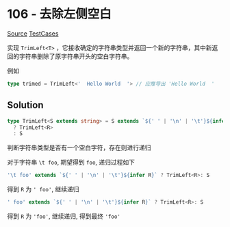 # 106 - 去除左侧空白

[Source](https://github.com/lybenson/ts-checker/blob/master/src/106-medium-trimleft/template.ts) [TestCases]((https://github.com/lybenson/ts-checker/blob/master/src/106-medium-trimleft/test-cases.ts))

实现 `TrimLeft<T>` ，它接收确定的字符串类型并返回一个新的字符串，其中新返回的字符串删除了原字符串开头的空白字符串。

例如

```ts
type trimed = TrimLeft<'  Hello World  '> // 应推导出 'Hello World  '
```

## Solution

```ts
type TrimLeft<S extends string> = S extends `${' ' | '\n' | '\t'}${infer R}`
  ? TrimLeft<R>
  : S
```

判断字符串类型是否有一个空白字符，存在则进行递归

对于字符串 `\t foo`, 期望得到 `foo`, 递归过程如下

```ts
'\t foo' extends `${' ' | '\n' | '\t'}${infer R}` ? TrimLeft<R>: S
```

得到 `R` 为 `' foo'`, 继续递归

```ts
' foo' extends `${' ' | '\n' | '\t'}${infer R}` ? TrimLeft<R>: S
```

得到 `R` 为 `'foo'`, 继续递归, 得到最终 `'foo'`
